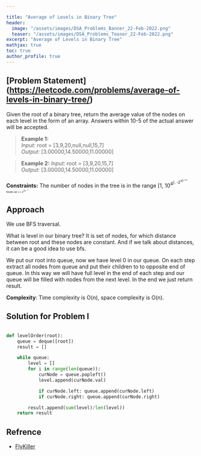 ```yaml
---

title: "Average of Levels in Binary Tree"
header:
  image: "/assets/images/DSA_Problems_Banner_22-Feb-2022.png"
  teaser: "/assets/images/DSA_Problems_Teaser_22-Feb-2022.png"
excerpt: "Average of Levels in Binary Tree"
mathjax: true
toc: true
author_profile: true
---
```


## [Problem Statement] (https://leetcode.com/problems/average-of-levels-in-binary-tree/)

Given the root of a binary tree, return the average value of the nodes on each level in the form of an array. Answers within 10-5 of the actual answer will be accepted.

> **Example 1:** <br />
*Input:* root = [3,9,20,null,null,15,7]<br />
*Output:* [3.00000,14.50000,11.00000]<br />

> **Example 2:**
*Input:* root = [3,9,20,15,7]<br />
*Output:* [3.00000,14.50000,11.00000]<br />

**Constraints:**
The number of nodes in the tree is in the range [1, 10<sup>4<sup/>].
-2<sup>31<sup/> <= Node.val <= 2<sup>31<sup/> - 1


## Approach

We use BFS traversal.

What is level in our binary tree? It is set of nodes, for which distance between root and these nodes are constant. And if we talk about distances, it can be a good idea to use bfs.

We put our root into queue, now we have level 0 in our queue.
On each step extract all nodes from queue and put their children to to opposite end of queue. In this way we will have full level in the end of each step and our queue will be filled with nodes from the next level.
In the end we just return result.

**Complexity**: Time complexity is O(n), space complexity is O(n).


## Solution for Problem I
```python

def levelOrder(root):
    queue = deque([root])
    result = []

    while queue:
        level = []
        for i in range(len(queue)):
            curNode = queue.popleft()
            level.append(curNode.val)

            if curNode.left: queue.append(curNode.left)
            if curNode.right: queue.append(curNode.right)

        result.append(sum(level)/len(level))
    return result

```

## Refrence
* [FlyKiller](https://flykiller.github.io/binarysearch/0070.html)